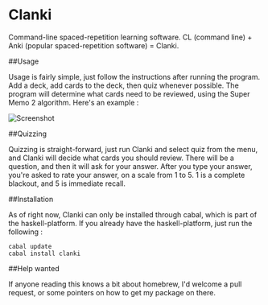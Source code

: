 Clanki
======

Command-line spaced-repetition learning software. CL (command line) + Anki (popular spaced-repetition software) = Clanki. 

##Usage

Usage is fairly simple, just follow the instructions after running the program. Add a deck, add cards to the deck, then quiz whenever possible. The program will determine what cards need to be reviewed, using the Super Memo 2 algorithm. Here's an example :

![Screenshot](https://s3.amazonaws.com/f.cl.ly/items/1Q432s0y0H153J3m3D2m/Screen%20Shot%202015-01-20%20at%206.57.58%20PM.png)

##Quizzing

Quizzing is straight-forward, just run Clanki and select quiz from the menu, and Clanki will decide what cards you should review. There will be a question, and then it will ask for your answer. After you type your answer, you're asked to rate your answer, on a scale from 1 to 5. 1 is a complete blackout, and 5 is immediate recall.

##Installation

As of right now, Clanki can only be installed through cabal, which is part of the haskell-platform. If you already have the haskell-platform, just run the following :

    cabal update
    cabal install clanki


##Help wanted

If anyone reading this knows a bit about homebrew, I'd welcome a pull request, or some pointers on how to get my package on there. 

